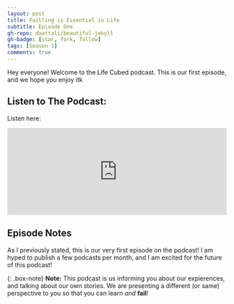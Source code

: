 ```yaml
---
layout: post
title: Failling is Essential in Life
subtitle: Episode One
gh-repo: daattali/beautiful-jekyll
gh-badge: [star, fork, follow]
tags: [Season 1]
comments: true
---
```


Hey everyone! Welcome to the Life Cubed podcast. This is our first episode, and we hope you enjoy itk

## Listen to The Podcast:

Listen here:

<iframe src="https://open.spotify.com/embed/show/3SLXFJLpNykW0js4RidYIJ" width="100%" height="200" frameBorder="0" allowtransparency="true" allow="encrypted-media" data-external="1"></iframe>



## Episode Notes

As I previously stated, this is our very first episode on the podcast! I am hyped to publish a few podcasts per month, and I am excited for the future of this podcast!



{: .box-note}
**Note:** This podcast is us informing you about our expierences, and talking about our own stories. We are presenting a different (or same) perspective to you so that you can learn *and* **fail**!

